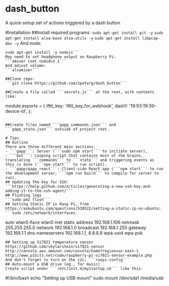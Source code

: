 # dash_button
A quick-setup set of actions triggered by a dash button

#Installation
##Install required programs:
```sudo apt-get install git -y```
```sudo apt-get install alsa-base alsa-utils -y```
```sudo apt-get install libpcap-dev -y```
And node:
```curl -sL https://deb.nodesource.com/setup_8.x | sudo -E bash -
sudo apt-get install -y nodejs```
May need to set headphone output on Raspberry Pi:
```amixer cset numid=3 1```
And adjust volume:
```alsamixer```

##Clone repo:
```git clone https://github.com/zpeterg/dash_button```

##Create a file called ```secrets.js``` at the root, with contents like:
```
module.exports = {
    ifttt_key: 'ifttt_key_for_webhook',
    dash1: '19:93:19:39-device-id',
};

```

##Create files named ```gapp_commands.json``` and ```gapp_state.json``` outside of project root.

# Tips
## Outline
There are three different main sections:
- ```gapp```: Server (```sudo npm start``` to initiate server),
- ```bot```: Looping script that contains most of the brains, translating ```commands``` to ```state``` and triggering events as this is done (```npm start``` to run script).
- ```gapp/gapp_react```: Client-side React app (```npm start``` to run the development server, ```npm run build``` to compile for server to run).
## Updating the key for SSH: 
```https://help.github.com/articles/generating-a-new-ssh-key-and-adding-it-to-the-ssh-agent/```
## Flushing logs
```sudo pm2 flush```
## Setting Static IP in Rasp Pi, from https://askubuntu.com/questions/530522/setting-a-static-ip-on-ubuntu:
```sudo /etc/network/interfaces
```
auto wlan0
iface wlan0 inet static
    address 192.168.1.106
    netmask 255.255.255.0
    network 192.168.1.0
    broadcast 192.168.1.255
    gateway 192.168.1.1
    dns-nameservers 192.168.1.1, 8.8.8.8
    wpa-ssid <Your wifi network SSID>
    wpa-psk <Your wifi password>
```
## Setting up Si7021 temperature sensor
https://github.com/skylarstein/si7021-sensor
http://console.aws.amazon.com/console/home?region=us-east-1
http://www.pibits.net/code/raspberry-pi-si7021-sensor-example.php
And don't forget to turn on the i2c: ```raspi-config```
## Auto-mount a USB drive (eg., for music)
Create script under ```/etc/init.d/mystartup.sh``` like this:
```
#!/bin/bash
echo "Setting up USB mount"
sudo mount /dev/sda1 /media/usb
```rm 
